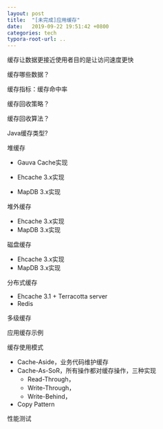 ```yaml
---
layout: post
title:  "[未完成]应用缓存"
date:   2019-09-22 19:51:42 +0800
categories: tech
typora-root-url: ..
---
```


缓存让数据更接近使用者目的是让访问速度更快

缓存哪些数据？

缓存指标：缓存命中率

缓存回收策略？

缓存回收算法？

Java缓存类型?



堆缓存

- Gauva Cache实现

- Ehcache 3.x实现

- MapDB 3.x实现

堆外缓存

- Ehcache 3.x实现
- MapDB 3.x实现

磁盘缓存

- Ehcache 3.x实现
- MapDB 3.x实现

分布式缓存

- Ehcache 3.1 + Terracotta server
- Redis

多级缓存

应用缓存示例

缓存使用模式

- Cache-Aside，业务代码维护缓存
- Cache-As-SoR，所有操作都对缓存操作，三种实现
  - Read-Through，
  - Write-Through，
  - Write-Behind，
- Copy Pattern

性能测试





 

